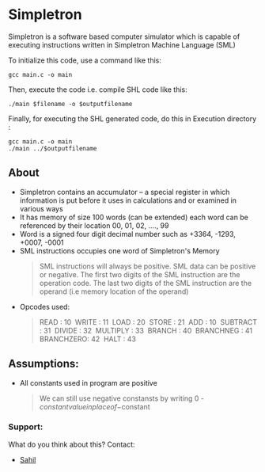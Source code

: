 # Simpletron

Simpletron is a software based computer simulator which is capable of executing instructions written in Simpletron Machine Language (SML)

To initialize this code, use a command like this:
```
gcc main.c -o main
```
Then, execute the code i.e. compile SHL code like this:
```
./main $filename -o $outputfilename
```

Finally, for executing the SHL generated code, do this in Execution directory :
```
gcc main.c -o main
./main ../$outputfilename
```

##  About
- Simpletron contains an accumulator – a special register in which information is put before it uses in calculations and or examined in various ways
-	It has memory of size 100 words (can be extended) each word can be referenced by their location 00, 01, 02, ...., 99
-	Word is a signed four digit decimal number such as +3364, -1293, +0007, -0001
- SML instructions occupies one word of Simpletron's Memory
    > SML instructions will always be positive.
    > SML data can be positive or negative.
    > The first two digits of the SML instruction are the operation code.
    > The last two digits of the SML instruction are the operand (i.e memory location of the operand)
- Opcodes used:&nbsp;
    > READ      : 10&nbsp;
    > WRITE     : 11&nbsp;
    > LOAD      : 20&nbsp;
    > STORE     : 21&nbsp;
    > ADD       : 10&nbsp;
    > SUBTRACT  : 31&nbsp;
    > DIVIDE    : 32&nbsp;
    > MULTIPLY  : 33&nbsp;
    > BRANCH    : 40&nbsp;
    > BRANCHNEG : 41&nbsp;
    > BRANCHZERO: 42&nbsp;
    > HALT      : 43&nbsp;

## Assumptions:
- All constants used in program are positive&nbsp;
  > We can still use negative constansts by writing 0 - $constantvalue in place of -$constant&nbsp;


### Support:
What do you think about this? Contact:
- [Sahil](https://www.github.com/imsahil007)

